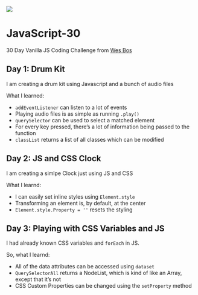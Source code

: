 ![](https://javascript30.com/images/JS3-social-share.png)

# JavaScript-30
30 Day Vanilla JS Coding Challenge from [Wes Bos](https://github.com/wesbos/JavaScript30)

## Day 1: Drum Kit
I am creating a drum kit using Javascript and a bunch of audio files

What I learned:
- ```addEventListener``` can listen to a lot of events
- Playing audio files is as simple as running ```.play()```
- ```querySelector``` can be used to select a matched element
- For every key pressed, there’s a lot of information being passed to the function
- ```classList``` returns a list of all classes which can be modified

## Day 2: JS and CSS Clock
I am creating a simlpe Clock just using JS and CSS

What I learnd:
- I can easily set inline styles using ```Element.style```
- Transforming an element is, by default, at the center
- ```Element.style.Property = ''``` resets the styling

## Day 3: Playing with CSS Variables and JS
I had already known CSS variables and ```forEach``` in JS.

So, what I learnd:
- All of the data attributes can be accessed using ```dataset```
- ```QuerySelectorAll``` returns a NodeList, which is kind of like an Array, except that it’s not
- CSS Custom Properties can be changed using the ```setProperty``` method

